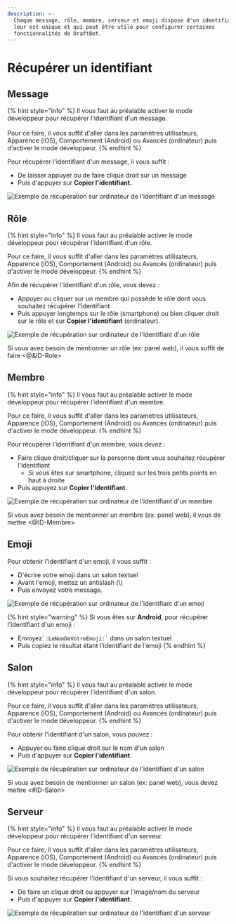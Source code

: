 ```yaml
---
description: >-
  Chaque message, rôle, membre, serveur et emoji dispose d'un identifiant qui
  leur est unique et qui peut être utile pour configurer certaines
  fonctionnalités de DraftBot.
---
```


# Récupérer un identifiant

## Message <a href="#message" id="message"></a>

{% hint style="info" %}
Il vous faut au préalable activer le mode développeur pour récupérer l'identifiant d'un message.\
\
Pour ce faire, il vous suffit d'aller dans les paramètres utilisateurs, Apparence (iOS), Comportement (Android) ou Avancés (ordinateur) puis d'activer le mode développeur.
{% endhint %}

Pour récupérer l'identifiant d'un message, il vous suffit :&#x20;

* De laisser appuyer ou de faire clique droit sur un message
* Puis d'appuyer sur **Copier l'identifiant.**

![Exemple de récupération sur ordinateur de l'identifiant d'un message](../.gitbook/assets/xvevycnhr2.gif)

## Rôle

{% hint style="info" %}
ll vous faut au préalable activer le mode développeur pour récupérer l'identifiant d'un rôle.

Pour ce faire, il vous suffit d'aller dans les paramètres utilisateurs, Apparence (iOS), Comportement (Android) ou Avancés (ordinateur) puis d'activer le mode développeur.
{% endhint %}

Afin de récupérer l'identifiant d'un rôle, vous devez :

* Appuyer ou cliquer sur un membre qui possède le rôle dont vous souhaitez récupérer l'identifiant
* Puis appuyer longtemps sur le rôle (smartphone) ou bien cliquer droit sur le rôle et sur **Copier l'identifiant** (ordinateur).

![Exemple de récupération sur ordinateur de l'identifiant d'un rôle](../.gitbook/assets/rnyfjyyjqw.gif)

Si vous avez besoin de mentionner un rôle (ex: panel web), il vous suffit de faire <@\&ID-Role>

## Membre

{% hint style="info" %}
ll vous faut au préalable activer le mode développeur pour récupérer l'identifiant d'un membre.

Pour ce faire, il vous suffit d'aller dans les paramètres utilisateurs, Apparence (iOS), Comportement (Android) ou Avancés (ordinateur) puis d'activer le mode développeur.
{% endhint %}

Pour récupérer l'identifiant d'un membre, vous devez :

* Faire clique droit/cliquer sur la personne dont vous souhaitez récupérer l'identifiant
  * Si vous êtes sur smartphone, cliquez sur les trois petits points en haut à droite
* Puis appuyez sur **Copier l'identifiant**.

![Exemple de récupération sur ordinateur de l'identifiant d'un membre](../.gitbook/assets/t7pza714ce.gif)

Si vous avez besoin de mentionner un membre (ex: panel web), il vous de mettre <@ID-Membre>

## Emoji

Pour obtenir l'identifiant d'un emoji, il vous suffit :&#x20;

* D'écrire votre emoji dans un salon textuel
* Avant l'emoji, mettez un antislash (\\)
* Puis envoyez votre message.

![Exemple de récupération sur ordinateur de l'identifiant d'un emoji](../.gitbook/assets/w08iemnopq.gif)

{% hint style="warning" %}
Si vous êtes sur **Android**, pour récupérer l'identifiant d'un emoji :&#x20;

* Envoyez`` `:LeNomDeVotreEmoji:` `` dans un salon textuel
* Puis copiez le résultat étant l'identifiant de l'emoji
{% endhint %}

## Salon

{% hint style="info" %}
ll vous faut au préalable activer le mode développeur pour récupérer l'identifiant d'un salon.

Pour ce faire, il vous suffit d'aller dans les paramètres utilisateurs, Apparence (iOS), Comportement (Android) ou Avancés (ordinateur) puis d'activer le mode développeur.
{% endhint %}

Pour obtenir l'identifiant d'un salon, vous pouvez :&#x20;

* Appuyer ou faire clique droit sur le nom d'un salon
* Puis d'appuyer sur **Copier l'identifiant**.

![Exemple de récupération sur ordinateur de l'identifiant d'un salon](../.gitbook/assets/dvevuepeid.gif)

Si vous avez besoin de mentionner un salon (ex: panel web), vous devez mettre <#ID-Salon>

## Serveur

{% hint style="info" %}
ll vous faut au préalable activer le mode développeur pour récupérer l'identifiant d'un serveur.

Pour ce faire, il vous suffit d'aller dans les paramètres utilisateurs, Apparence (iOS), Comportement (Android) ou Avancés (ordinateur) puis d'activer le mode développeur.
{% endhint %}

Si vous souhaitez récupérer l'identifiant d'un serveur, il vous suffit :

* De faire un clique droit ou appuyer sur l'image/nom du serveur
* Puis d'appuyer sur **Copier l'identifiant**.

![Exemple de récupération sur ordinateur de l'identifiant d'un serveur](../.gitbook/assets/qxtda18qko.gif)

